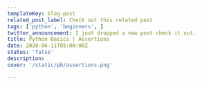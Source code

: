 ```yaml
---
templateKey: blog-post
related_post_label: Check out this related post
tags: ['python', 'beginners', ]
twitter_announcement: I just dropped a new post check it out.
title: Python Basics | Assertions
date: 2020-06-11T05:00:00Z
status: 'false'
description:
cover: '/static/pb/assertions.png'

---
```


<!--
<p style='text-align: center'>
<a href='https://waylonwalker.com/blog/assertions'>
  <img
    style='width:500px; max-width:80%; margin: auto;'
    src="https://waylonwalker.com/assertions.png"
    alt="Read more from the Python Basics | Assertions article"
  />
  </a>
</p>

-->
